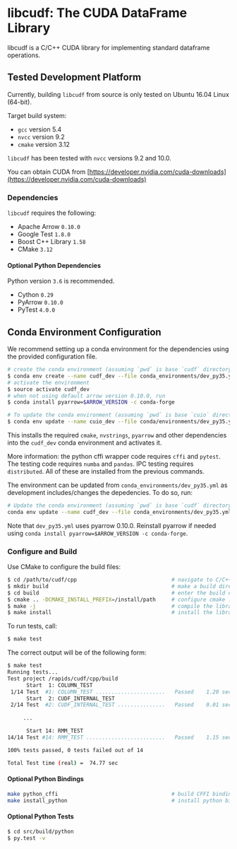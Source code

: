 # libcudf: The CUDA DataFrame Library

libcudf is a C/C++ CUDA library for implementing standard dataframe operations.

## Tested Development Platform

Currently, building `libcudf` from source is only tested on Ubuntu 16.04 Linux
(64-bit).

Target build system:

* `gcc`     version 5.4
* `nvcc`    version 9.2
* `cmake`   version 3.12

`libcudf` has been tested with `nvcc` versions 9.2 and 10.0.

You can obtain CUDA from 
[https://developer.nvidia.com/cuda-downloads](https://developer.nvidia.com/cuda-downloads)

### Dependencies

`libcudf` requires the following:

* Apache Arrow          `0.10.0`
* Google Test           `1.8.0`
* Boost C++ Library     `1.58`
* CMake                 `3.12`

#### Optional Python Dependencies

Python version `3.6` is recommended.

* Cython                `0.29`
* PyArrow               `0.10.0`
* PyTest                `4.0.0`

## Conda Environment Configuration

We recommend setting up a conda environment for the dependencies using the 
provided configuration file.

```bash
# create the conda environment (assuming `pwd` is base `cudf` directory)
$ conda env create --name cudf_dev --file conda_environments/dev_py35.yml
# activate the environment
$ source activate cudf_dev
# when not using default arrow version 0.10.0, run
$ conda install pyarrow=$ARROW_VERSION -c conda-forge

# To update the conda environment (assuming `pwd` is base `cuio` directory)
$ conda env update --name cuio_dev --file conda/environments/dev_py35.yml
```

This installs the required `cmake`, `nvstrings`, `pyarrow` and other 
dependencies into the `cudf_dev` conda environment and activates it.

More information: the python cffi wrapper code requires `cffi` and `pytest`.
The testing code requires `numba` and `pandas`. IPC testing requires 
`distributed`. All of these are installed from the previous commands.

The environment can be updated from `conda_environments/dev_py35.yml` as
development includes/changes the depedencies. To do so, run:

```bash
# Update the conda environment (assuming `pwd` is base `cudf` directory)
conda env update --name cudf_dev --file conda_environments/dev_py35.yml
```
Note that `dev_py35.yml` uses pyarrow 0.10.0. Reinstall pyarrow if 
needed using `conda install pyarrow=$ARROW_VERSION -c conda-forge`.

### Configure and Build

Use CMake to configure the build files:

```bash
$ cd /path/to/cudf/cpp                              # navigate to C/C++ CUDA source root directory
$ mkdir build                                       # make a build directory
$ cd build                                          # enter the build directory
$ cmake .. -DCMAKE_INSTALL_PREFIX=/install/path     # configure cmake ... use $CONDA_PREFIX if you're using Anaconda
$ make -j                                           # compile the libraries librmm.so, libcudf.so ... '-j' will start a parallel job using the number of physical cores available on your system
$ make install                                      # install the libraries librmm.so, libcudf.so to '/install/path'
```

To run tests, call:

```bash
$ make test
```

The correct output will be of the following form:

```bash
$ make test
Running tests...
Test project /rapids/cudf/cpp/build
      Start  1: COLUMN_TEST
 1/14 Test  #1: COLUMN_TEST ......................   Passed    1.20 sec
      Start  2: CUDF_INTERNAL_TEST
 2/14 Test  #2: CUDF_INTERNAL_TEST ...............   Passed    0.01 sec
 
     ...

      Start 14: RMM_TEST
14/14 Test #14: RMM_TEST .........................   Passed    1.15 sec

100% tests passed, 0 tests failed out of 14

Total Test time (real) =  74.77 sec
```

#### Optional Python Bindings

```bash
make python_cffi                                    # build CFFI bindings for librmm.so, libcudf.so
make install_python                                 # install python bindings into site-packages
```
#### Optional Python Tests

```bash
$ cd src/build/python
$ py.test -v
```
